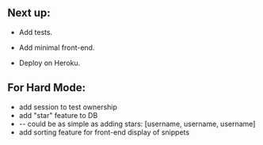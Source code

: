 ## Next up:

- Add tests.

- Add minimal front-end.

- Deploy on Heroku.

## For Hard Mode:

- add session to test ownership
- add "star" feature to DB
- -- could be as simple as adding stars: [username, username, username]
- add sorting feature for front-end display of snippets
